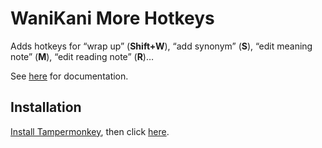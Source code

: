 # WaniKani More Hotkeys

Adds hotkeys for “wrap up” (**Shift+W**), “add synonym” (**S**), “edit meaning note” (**M**), “edit reading note” (**R**)… 

See [here](https://community.wanikani.com/t/userscript-wanikani-more-hotkeys/39979) for documentation.

## Installation

[Install Tampermonkey](https://community.wanikani.com/t/visual-guide-on-how-to-install-a-userscript/12136), then click [here](https://github.com/lynn/wanikani-more-hotkeys/raw/master/hotkeys.user.js).
